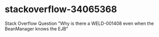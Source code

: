 # stackoverflow-34065368
Stack Overflow Question "Why is there a WELD-001408 even when the BeanManager knows the EJB"
